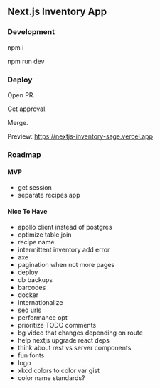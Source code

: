 ## Next.js Inventory App

### Development

npm i

npm run dev

### Deploy

Open PR.

Get approval.

Merge.

Preview: https://nextjs-inventory-sage.vercel.app

### Roadmap


#### MVP

- get session
- separate recipes app

#### Nice To Have

- apollo client instead of postgres
- optimize table join
- recipe name
- intermittent inventory add error
- axe
- pagination when not more pages
- deploy
- db backups
- barcodes
- docker
- internationalize
- seo urls
- performance opt
- prioritize TODO comments
- bg video that changes depending on route
- help nextjs upgrade react deps
- think about rest vs server components
- fun fonts
- logo
- xkcd colors to color var gist
- color name standards?
